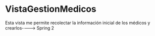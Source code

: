 # VistaGestionMedicos
 Esta vista me permite recolectar la información inicial de los médicos y crearlos----> Spring 2

